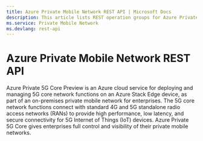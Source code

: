 ```yaml
---
title: Azure Private Mobile Network REST API | Microsoft Docs
description: This article lists REST operation groups for Azure Private Mobile Network. 
ms.service: Private Mobile Network
ms.devlang: rest-api
---
```


# Azure Private Mobile Network REST API

Azure Private 5G Core Preview is an Azure cloud service for deploying and managing 5G core network functions on an Azure Stack Edge device, as part of an on-premises private mobile network for enterprises. The 5G core network functions connect with standard 4G and 5G standalone radio access networks (RANs) to provide high performance, low latency, and secure connectivity for 5G Internet of Things (IoT) devices. Azure Private 5G Core gives enterprises full control and visibility of their private mobile networks.
